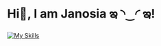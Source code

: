 # Hi🫧, I am Janosia ఇ ◝‿◜ ఇ! 

[![My Skills](https://skillicons.dev/icons?i=js,html,css,c,c++,python,solidity)](https://skillicons.dev)
<!--
**Janosia/Janosia** is a ✨ _special_ ✨ repository because its `README.md` (this file) appears on your GitHub profile.

Here are some ideas to get you started:


- 🌱 I’m currently learning ...
- 👯 I’m looking to collaborate on ...
- 🤔 I’m looking for help with ...
- 💬 Ask me about ...
- 📫 How to reach me: ...
- 😄 Pronouns: ...
- ⚡ Fun fact: ...
-->
